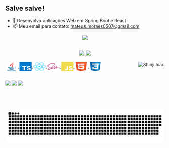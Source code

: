 ## Salve salve!

- 🌱 Desenvolvo aplicações Web em Spring Boot e React
- 📫 Meu email para contato: mateus.moraes0507@gmail.com

<div align="center">
  <img height="500em" src="https://preview.redd.it/ba9hhksr38a71.gif?width=1680&auto=webp&s=5ec3296ada9392f7d7c876148c666360a4c1e7af"/>
</div>
 
  ## 
  
<div align="center">
  <a href="https://github.com/mateusCoder">
  <img height="180em" src="https://github-readme-stats.vercel.app/api?username=mateusCoder&show_icons=true&theme=tokyonight&include_all_commits=true&count_private=true"/>
  <img height="180em" src="https://github-readme-stats.vercel.app/api/top-langs/?username=mateusCoder&layout=compact&langs_count=7&theme=tokyonight"/>
</div>
<div style="display: inline_block"><br>

  <img align="center" alt="Mateus-Ts" height="30" width="40" src="https://raw.githubusercontent.com/devicons/devicon/master/icons/java/java-original.svg">

  <img align="center" alt="Mateus-Ts" height="30" width="40" src="https://raw.githubusercontent.com/devicons/devicon/master/icons/typescript/typescript-plain.svg">
  <img align="center" alt="Mateus-React" height="30" width="40" src="https://raw.githubusercontent.com/devicons/devicon/master/icons/react/react-original.svg">
  <img align="center" alt="Mateus-Sass" height="30" width="40" src="https://raw.githubusercontent.com/devicons/devicon/master/icons/sass/sass-original.svg">
  <img align="center" alt="Mateus-Js" height="30" width="40" src="https://raw.githubusercontent.com/devicons/devicon/master/icons/javascript/javascript-plain.svg">
  <img align="center" alt="Mateus-HTML" height="30" width="40" src="https://raw.githubusercontent.com/devicons/devicon/master/icons/html5/html5-original.svg">
  <img align="center" alt="Mateus-CSS" height="30" width="40" src="https://raw.githubusercontent.com/devicons/devicon/master/icons/css3/css3-original.svg">
  <img align="right" height="150em" alt="Shinji Icari" src="https://media.giphy.com/media/lKwJNKNX5ZKZW/giphy.gif">
</div>
  
  ##
  
<div> 
  <a href = "https://twitter.com/mateuSUAVAO"><img src="https://img.shields.io/badge/Twitter-1DA1F2?style=for-the-badge&logo=twitter&logoColor=white" target="_blank"></a>
  <a href = "mailto:mateus.moraes0507@gmail.com"><img src="https://img.shields.io/badge/-Gmail-%23333?style=for-the-badge&logo=gmail&logoColor=white" target="_blank"></a>
  <a href="https://www.linkedin.com/in/mateus-cardoso-de-moraes/" target="_blank"><img src="https://img.shields.io/badge/-LinkedIn-%230077B5?style=for-the-badge&logo=linkedin&logoColor=white" target="_blank"></a>    
</div>
  
  ![Snake animation](https://github.com/mateusCoder/mateusCoder/blob/output/github-contribution-grid-snake.svg)
 



